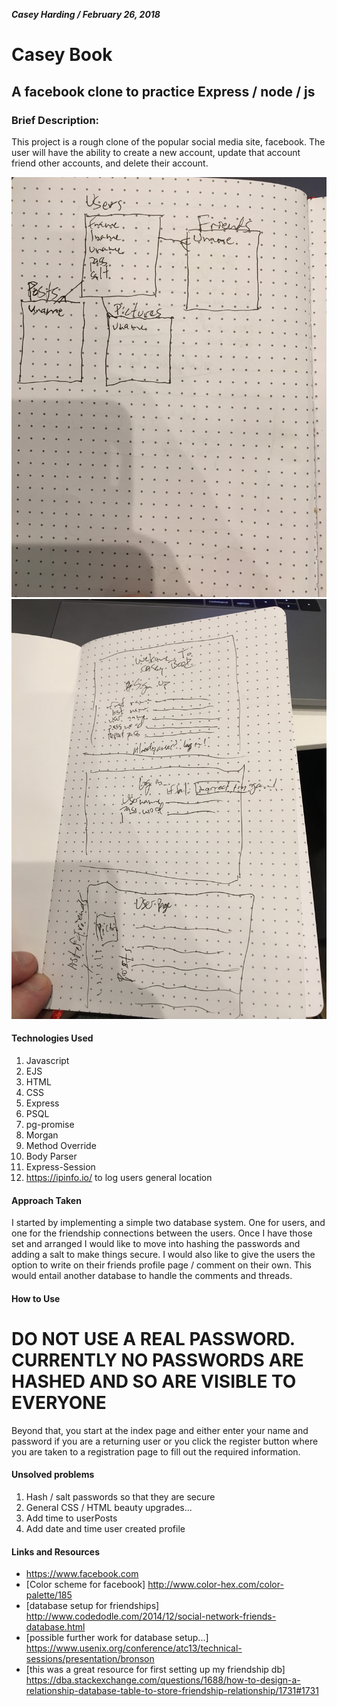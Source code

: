 ***Casey Harding / February 26, 2018***

# Casey Book
## A facebook clone to practice Express / node / js
### Brief Description:
This project is a rough clone of the popular social media site, facebook.
The user will have the ability to create a new account, update that account
friend other accounts, and delete their account.

![wireframe1](planning/wireframe1.jpg)
![wireframe2](planning/wireframe2.jpg)

#### Technologies Used
1. Javascript
2. EJS
3. HTML
4. CSS
5. Express
6. PSQL
7. pg-promise
8. Morgan
9. Method Override
10. Body Parser
11. Express-Session
12. https://ipinfo.io/ to log users general location

#### Approach Taken
I started by implementing a simple two database system. One for users, and one for the friendship connections between the users. Once I have those set and arranged I would like to move into hashing the passwords and adding a salt to make things secure. I would also like to give the users the option to write on their friends profile page / comment on their own. This would entail another database to handle the comments and threads.

#### How to Use
# DO NOT USE A REAL PASSWORD. CURRENTLY NO PASSWORDS ARE HASHED AND SO ARE VISIBLE TO EVERYONE
Beyond that, you start at the index page and either enter your name and password if you are a returning user or you click the register button where you are taken to a registration page to fill out the required information.

#### Unsolved problems
1. Hash / salt passwords so that they are secure
2. General CSS / HTML beauty upgrades...
3. Add time to userPosts
4. Add date and time user created profile

#### Links and Resources
* https://www.facebook.com
* [Color scheme for facebook] http://www.color-hex.com/color-palette/185
* [database setup for friendships]
http://www.codedodle.com/2014/12/social-network-friends-database.html
* [possible further work for database setup...]
https://www.usenix.org/conference/atc13/technical-sessions/presentation/bronson
* [this was a great resource for first setting up my friendship db]
https://dba.stackexchange.com/questions/1688/how-to-design-a-relationship-database-table-to-store-friendship-relationship/1731#1731
